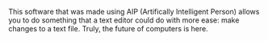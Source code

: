 This software that was made using AIP (Artifically Intelligent Person) allows you to do something that a text editor could do with more ease: make changes to a text file. Truly, the future of computers is here.
